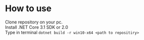 # How to use
Clone repository on your pc.  
Install .NET Core 3.1 SDK or 2.0  
Type in terminal `dotnet build -r win10-x64 <path to repositiry>`
